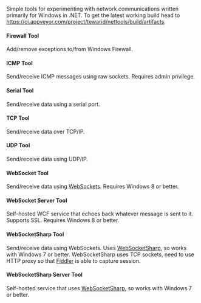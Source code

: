 Simple tools for experimenting with network communications written primarily for Windows in .NET. To get the latest working build head to https://ci.appveyor.com/project/tewarid/nettools/build/artifacts.

#### Firewall Tool
Add/remove exceptions to/from Windows Firewall.

#### ICMP Tool
Send/receive ICMP messages using raw sockets. Requires admin privilege.

#### Serial Tool
Send/receive data using a serial port.

#### TCP Tool
Send/receive data over TCP/IP.

#### UDP Tool
Send/receive data using UDP/IP.

#### WebSocket Tool
Send/receive data using [WebSockets](https://msdn.microsoft.com/en-us/library/system.net.websockets.websocket.aspx). Requires Windows 8 or better.

#### WebSocket Server Tool
Self-hosted WCF service that echoes back whatever message is sent to it. Supports SSL. Requires Windows 8 or better.

#### WebSocketSharp Tool
Send/receive data using WebSockets. Uses [WebSocketSharp](https://github.com/sta/websocket-sharp), so works with Windows 7 or better. WebSocketSharp uses TCP sockets, need to use HTTP proxy so that [Fiddler](http://www.telerik.com/fiddler) is able to capture session.

#### WebSocketSharp Server Tool
Self-hosted service that uses [WebSocketSharp](https://github.com/sta/websocket-sharp), so works with Windows 7 or better.
